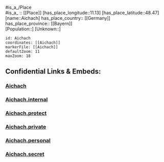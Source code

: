 ﻿---
location: [48.47,11.13] 
mapzoom: [7,12] 
mapmarker: city 
type: City
tags:
- geo/City


SpocWebEntityId: 28690
isDeleted: false
confidential: public

---
#is_a_/Place  
#is_a_ :: [[Place]] 
[has_place_longitude::11.13] 
[has_place_latitude::48.47] 
[name::Aichach] 
has_place_country:: [[Germany]]  
has_place_province:: [[Bayern]]  
[Population::] 
[Unknown::] 


```leaflet
id: Aichach
coordinates: [[Aichach]] 
markerFile: [[Aichach]] 
defaultZoom: 11 
maxZoom: 18
```


## Confidential Links & Embeds: 

### [Aichach](/_public/Earth/Continent/Europe/Europe~Central/Germany/Germany~West/Bayern/counties~Bayern/Aichach-Friedberg/cities~Aichach-Friedberg/Aichach.md) 

### [Aichach.internal](/_internal/Earth/Continent/Europe/Europe~Central/Germany/Germany~West/Bayern/counties~Bayern/Aichach-Friedberg/cities~Aichach-Friedberg/Aichach.internal.md) 

### [Aichach.protect](/_protect/Earth/Continent/Europe/Europe~Central/Germany/Germany~West/Bayern/counties~Bayern/Aichach-Friedberg/cities~Aichach-Friedberg/Aichach.protect.md) 

### [Aichach.private](/_private/Earth/Continent/Europe/Europe~Central/Germany/Germany~West/Bayern/counties~Bayern/Aichach-Friedberg/cities~Aichach-Friedberg/Aichach.private.md) 

### [Aichach.personal](/_personal/Earth/Continent/Europe/Europe~Central/Germany/Germany~West/Bayern/counties~Bayern/Aichach-Friedberg/cities~Aichach-Friedberg/Aichach.personal.md) 

### [Aichach.secret](/_secret/Earth/Continent/Europe/Europe~Central/Germany/Germany~West/Bayern/counties~Bayern/Aichach-Friedberg/cities~Aichach-Friedberg/Aichach.secret.md) 
